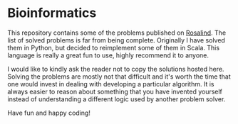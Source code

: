 # Bioinformatics

This repository contains some of the problems published on [Rosalind](rosalind.info/). The list of solved problems is far from being complete. Originally I have solved them in Python, but decided to reimplement some of them in Scala. This language is really a great fun to use, highly recommend it to anyone.

I would like to kindly ask the reader not to copy the solutions hosted here. Solving the problems are mostly not that difficult and it's worth the time that one would invest in dealing with developing a particular algorithm. It is always easier to reason about something that you have invented yourself instead of understanding a different logic used by another problem solver.

Have fun and happy coding!
